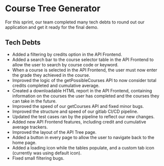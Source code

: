 # Course Tree Generator

For this sprint, our team completed many tech debts to round out our application and get it ready for the final demo.

## Tech Debts

 - Added a filtering by credits option in the API Frontend.
 - Added a search bar to the course selector table in the API Frontend to allow the user to search by course code or keyword.
 - When a course is selected in the API Frontend, the user must now enter the grade they achieved in the course.
 - Improved the logic of the getPossibleCourses API to now consider total credits completed and cumulative average.
 - Created a downloadable HTML report in the API Frontend, containing information on the courses the user has completed and the courses they can take in the future.
 - Improved the speed of our getCourses API and fixed minor bugs.
 - Improved the structure and speed of our gitlab CI/CD pipeline.
 - Updated the test cases ran by the pipeline to reflect our new changes.
 - Added new API Frontend features, including credit and cumulative average trackers.
 - Improved the layout of the API Tree page.
 - Added a button in every page to allow the user to navigate back to the home page.
 - Added a loading icon while the tables populate, and a custom tab icon (currently was using default icon).
 - Fixed small filtering bugs.
